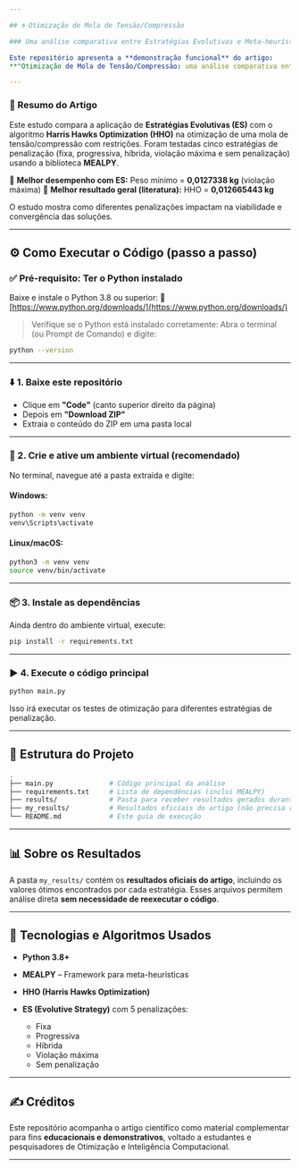 ```yaml
---

## 🌀 Otimização de Mola de Tensão/Compressão

### Uma análise comparativa entre Estratégias Evolutivas e Meta-heurísticas Bioinspiradas

Este repositório apresenta a **demonstração funcional** do artigo:
**"Otimização de Mola de Tensão/Compressão: uma análise comparativa entre estratégias evolutivas e meta-heurísticas bioinspiradas"**.

---
```


### 📄 Resumo do Artigo

Este estudo compara a aplicação de **Estratégias Evolutivas (ES)** com o algoritmo **Harris Hawks Optimization (HHO)** na otimização de uma mola de tensão/compressão com restrições. Foram testadas cinco estratégias de penalização (fixa, progressiva, híbrida, violação máxima e sem penalização) usando a biblioteca **MEALPY**.

📌 **Melhor desempenho com ES:**
Peso mínimo = **0,0127338 kg** (violação máxima)
📌 **Melhor resultado geral (literatura):**
HHO = **0,012665443 kg**

O estudo mostra como diferentes penalizações impactam na viabilidade e convergência das soluções.

---

## ⚙️ Como Executar o Código (passo a passo)

### ✅ Pré-requisito: Ter o Python instalado

Baixe e instale o Python 3.8 ou superior:
🔗 [https://www.python.org/downloads/](https://www.python.org/downloads/)

> Verifique se o Python está instalado corretamente:
> Abra o terminal (ou Prompt de Comando) e digite:

```bash
python --version
```

---

### ⬇️ 1. Baixe este repositório

* Clique em **"Code"** (canto superior direito da página)
* Depois em **"Download ZIP"**
* Extraia o conteúdo do ZIP em uma pasta local

---

### 🧪 2. Crie e ative um ambiente virtual (recomendado)

No terminal, navegue até a pasta extraída e digite:

#### Windows:

```bash
python -m venv venv
venv\Scripts\activate
```

#### Linux/macOS:

```bash
python3 -m venv venv
source venv/bin/activate
```

---

### 📦 3. Instale as dependências

Ainda dentro do ambiente virtual, execute:

```bash
pip install -r requirements.txt
```

---

### ▶️ 4. Execute o código principal

```bash
python main.py
```

Isso irá executar os testes de otimização para diferentes estratégias de penalização.

---

## 📁 Estrutura do Projeto

```bash
.
├── main.py              # Código principal da análise
├── requirements.txt     # Lista de dependências (inclui MEALPY)
├── results/             # Pasta para receber resultados gerados durante a execução
├── my_results/          # Resultados oficiais do artigo (não precisa reexecutar)
└── README.md            # Este guia de execução
```

---

## 📊 Sobre os Resultados

A pasta `my_results/` contém os **resultados oficiais do artigo**, incluindo os valores ótimos encontrados por cada estratégia.
Esses arquivos permitem análise direta **sem necessidade de reexecutar o código**.

---

## 🔬 Tecnologias e Algoritmos Usados

* **Python 3.8+**
* **MEALPY** – Framework para meta-heurísticas
* **HHO (Harris Hawks Optimization)**
* **ES (Evolutive Strategy)** com 5 penalizações:

  * Fixa
  * Progressiva
  * Híbrida
  * Violação máxima
  * Sem penalização

---

## ✍️ Créditos

Este repositório acompanha o artigo científico como material complementar para fins **educacionais e demonstrativos**, voltado a estudantes e pesquisadores de Otimização e Inteligência Computacional.

---
